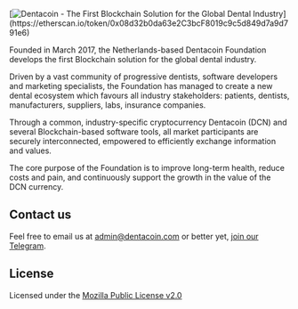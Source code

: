 [![Dentacoin - The First Blockchain Solution for the Global Dental Industry](https://dentacoin.com/web/img/qr.jpg "Proof the Dentatcoin smart contract address on https://etherscan.io")](https://etherscan.io/token/0x08d32b0da63e2C3bcF8019c9c5d849d7a9d791e6)

Founded in March 2017, the Netherlands-based Dentacoin Foundation develops the first Blockchain solution for the global dental industry.

Driven by a vast community of progressive dentists, software developers and marketing specialists, the Foundation has managed to create a new dental ecosystem which favours all industry stakeholders: patients, dentists, manufacturers, suppliers, labs, insurance companies.  

Through a common, industry-specific cryptocurrency Dentacoin (DCN) and several Blockchain-based software tools, all market participants are securely interconnected, empowered to efficiently exchange information and values. 

The core purpose of the Foundation is to improve long-term health, reduce costs and pain, and continuously support the growth in the value of the DCN currency.   

## Contact us

Feel free to email us at [admin@dentacoin.com](mailto:admin@dentacoin.com) or better yet, [join our Telegram](https://t.me/dentacoin).

## License

Licensed under the [Mozilla Public License v2.0](https://github.com/neptox/Dentacoin/blob/master/LICENSE.md)
